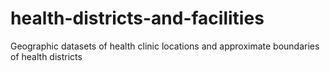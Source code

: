 # health-districts-and-facilities
Geographic datasets of health clinic locations and approximate boundaries of health districts
